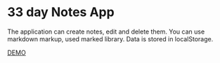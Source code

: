# 33 day Notes App

The application can create notes, edit and delete them. You can use markdown markup, used marked library. Data is stored in localStorage.

[DEMO](https://voloshin-sergei.github.io/50_days/33_day%20Notes%20app/)
